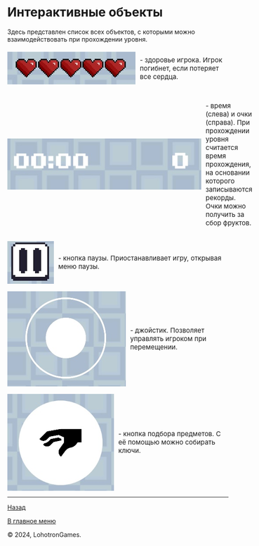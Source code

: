 # Интерактивные объекты

Здесь представлен список всех объектов, с которыми можно взаимодействовать при прохождении уровня.

<div style="display: flex; align-items: center;">
  <img src="hearts.jpg" alt="hearts" style="margin-right: 10px;">
  <p style="font-size: 15px">- здоровье игрока. Игрок погибнет, если потеряет все сердца.</p>
</div>

<br>

<div style="display: flex; align-items: center;">
  <img src="time&score.jpg" alt="time&score" style="margin-right: 10px;">
  <p style="font-size: 15px">- время (слева) и очки (справа). При прохождении уровня считается время прохождения, 
    на основании которого записываются рекорды. Очки можно получить за сбор фруктов.</p>
</div>

<br>

<div style="display: flex; align-items: center;">
  <img src="pause.jpg" alt="pause" style="margin-right: 10px;">
  <p style="font-size: 15px">- кнопка паузы. Приостанавливает игру, открывая меню паузы.</p>
</div>

<br>

<div style="display: flex; align-items: center;">
  <img src="joystick.jpg" alt="joystick" style="margin-right: 10px;">
  <p style="font-size: 15px">- джойстик. Позволяет управлять игроком при перемещении.</p>
</div>

<br>

<div style="display: flex; align-items: center;">
  <img src="pickup.jpg" alt="pickup" style="margin-right: 10px;">
  <p style="font-size: 15px">- кнопка подбора предметов. С её помощью можно собирать ключи.</p>
</div>

---

[Назад](../main.md)

[В главное меню](../../README.md)

© 2024, LohotronGames.